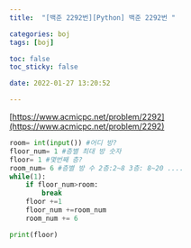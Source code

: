 ```yaml
---
title:  "[백준 2292번][Python] 백준 2292번 "

categories: boj
tags: [boj]

toc: false
toc_sticky: false

date: 2022-01-27 13:20:52

---
```

[https://www.acmicpc.net/problem/2292](https://www.acmicpc.net/problem/2292)

```python
room= int(input()) #어디 방?
floor_num= 1 #층별 최대 방 숫자
floor= 1 #몇번째 층?
room_num= 6 #층별 방 수 2층:2~8 3층: 8~20 ....
while(1):
    if floor_num>room:
        break 
    floor +=1
    floor_num +=room_num
    room_num += 6

print(floor)

```